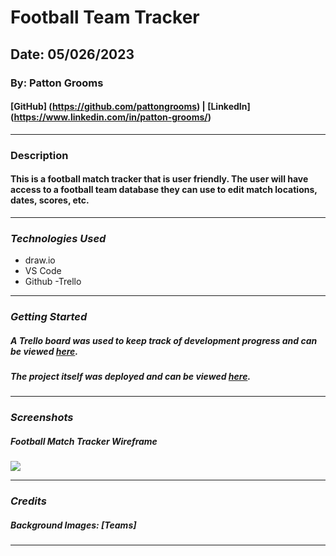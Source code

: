# Football Team Tracker

## Date: 05/026/2023

### By: Patton Grooms

#### [GitHub] (https://github.com/pattongrooms) | [LinkedIn] (https://www.linkedin.com/in/patton-grooms/)

---

### Description

#### This is a football match tracker that is user friendly. The user will have access to a football team database they can use to edit match locations, dates, scores, etc.

---

### **_Technologies Used_**

- draw.io
- VS Code
- Github
  -Trello

---

### **_Getting Started_**

##### A Trello board was used to keep track of development progress and can be viewed [here](https://trello.com/b/l9M0eZN8/football-team-tracker).

##### The project itself was deployed and can be viewed [here]().

---

### **_Screenshots_**

##### Football Match Tracker Wireframe

![](https://app.diagrams.net/#G1hFYXzLQS8cewFtYvebYpA1Clt9C-pZ8q)

---

### **_Credits_**

##### Background Images: [Teams]

---
